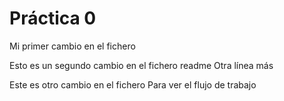  # Práctica 0

Mi primer cambio en el fichero

Esto es un segundo cambio en el fichero readme
Otra línea más

Este es otro cambio en el fichero
Para ver el flujo de trabajo
